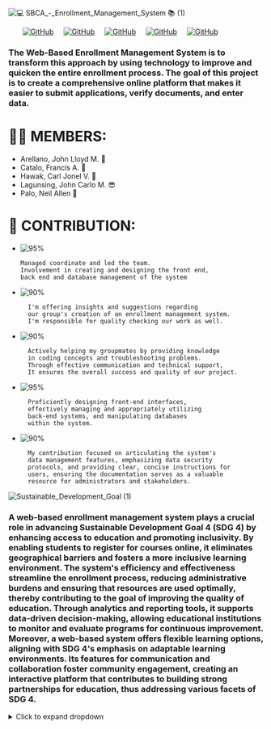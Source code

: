 ![💻 SBCA_-_Enrollment_Management_System 📚 (1)](https://github.com/Catalo21/sbcaEMS/assets/96164347/db18c2c7-93c8-4862-95b2-09250a89abc5)

&nbsp; &nbsp; &nbsp; &nbsp;[![GitHub](https://img.shields.io/badge/GitHub-jlarellano05-black?style=flat&logo=github)](https://github.com/jlarellano05) &nbsp; &nbsp; [![GitHub](https://img.shields.io/badge/GitHub-Catalo21-black?style=flat&logo=github)](https://github.com/Catalo21) &nbsp; &nbsp; [![GitHub](https://img.shields.io/badge/GitHub-crljnl-black?style=flat&logo=github)](https://github.com/crljnl) &nbsp; &nbsp; [![GitHub](https://img.shields.io/badge/GitHub-JohnCarloLagunsing-black?style=flat&logo=github)](https://github.com/JohnCarloLagunsing) &nbsp; &nbsp; [![GitHub](https://img.shields.io/badge/GitHub-NeilAllenn-black?style=flat&logo=github)](https://github.com/NeilAllenn)

### The Web-Based Enrollment Management System is to transform this approach by using technology to improve and quicken the entire enrollment process. The goal of this project is to create a comprehensive online platform that makes it easier to submit applications, verify documents, and enter data.

# 🙋‍♂️ MEMBERS: 
- Arellano, John Lloyd M. 🥵   
- Catalo, Francis A. 🤤
- Hawak, Carl Jonel V. 🤑        
- Lagunsing, John Carlo M. 😎
- Palo, Neil Allen 🤪
  

# 🤝 CONTRIBUTION: 
  - ![95%](https://progress-bar.dev/95?title=Arellano)

        Managed coordinate and led the team.
        Involvement in creating and designing the front end,
        back end and database management of the system  
- ![90%](https://progress-bar.dev/90?title=Catalo)

        I'm offering insights and suggestions regarding
        our group's creation of an enrollment management system.
        I'm responsible for quality checking our work as well.
- ![90%](https://progress-bar.dev/90?title=Hawak)

        Actively helping my groupmates by providing knowledge
        in coding concepts and troubleshooting problems.
        Through effective communication and technical support,
        It ensures the overall success and quality of our project.
- ![95%](https://progress-bar.dev/95?title=Lagunsing)

        Proficiently designing front-end interfaces,
        effectively managing and appropriately utilizing
        back-end systems, and manipulating databases
        within the system.
- ![90%](https://progress-bar.dev/90?title=Palo)

        My contribution focused on articulating the system's
        data management features, emphasizing data security
        protocols, and providing clear, concise instructions for
        users, ensuring the documentation serves as a valuable
        resource for administrators and stakeholders.

![Sustainable_Development_Goal (1)](https://github.com/Catalo21/sbcaEMS/assets/96164347/8177b3f3-ac65-4ab1-8cac-ae630a83dc35)

###         A web-based enrollment management system plays a crucial role in advancing Sustainable Development Goal 4 (SDG 4) by enhancing access to education and promoting inclusivity. By enabling students to register for courses online, it eliminates geographical barriers and fosters a more inclusive learning environment. The system's efficiency and effectiveness streamline the enrollment process, reducing administrative burdens and ensuring that resources are used optimally, thereby contributing to the goal of improving the quality of education. Through analytics and reporting tools, it supports data-driven decision-making, allowing educational institutions to monitor and evaluate programs for continuous improvement. Moreover, a web-based system offers flexible learning options, aligning with SDG 4's emphasis on adaptable learning environments. Its features for communication and collaboration foster community engagement, creating an interactive platform that contributes to building strong partnerships for education, thus addressing various facets of SDG 4.


  <details>
  <summary>Click to expand dropdown</summary>
  ![Screenshot 2023-12-06 195328](https://github.com/Catalo21/sbcaEMS/assets/96164347/8636a20e-8b30-420d-87f8-264a209e2960)
  ![Screenshot 2023-12-06 195415](https://github.com/Catalo21/sbcaEMS/assets/96164347/38ea7cf0-1d4b-4d2e-9880-6f0986232795)
  ![Screenshot 2023-12-06 195452](https://github.com/Catalo21/sbcaEMS/assets/96164347/0ac0e09a-44d7-45ae-bc97-e616e0e3374e)
  ![Screenshot 2023-12-06 195517](https://github.com/Catalo21/sbcaEMS/assets/96164347/4dc26618-46fb-428f-9922-cb5c5d27ca3b)
  ![Screenshot 2023-12-06 195533](https://github.com/Catalo21/sbcaEMS/assets/96164347/1414b26e-969a-4bca-8684-6e878a544c2b)
  ![Screenshot 2023-12-06 195712](https://github.com/Catalo21/sbcaEMS/assets/96164347/52d33b36-2724-4af9-ade5-452455de26b7)
  ![Screenshot 2023-12-06 195732](https://github.com/Catalo21/sbcaEMS/assets/96164347/87bedb48-6fda-4dd8-9a1a-492475a8343e)
  </details>

